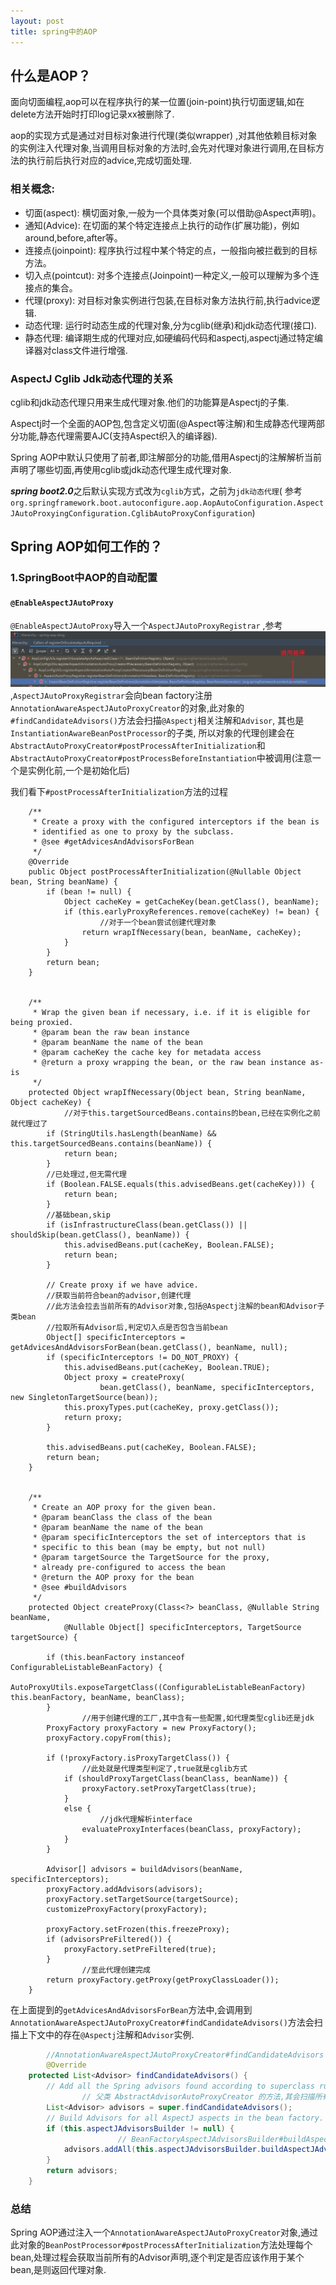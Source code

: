 ```yaml
---
layout: post
title: spring中的AOP
---
```


## 什么是AOP？

面向切面编程,aop可以在程序执行的某一位置(join-point)执行切面逻辑,如在delete方法开始时打印log记录xx被删除了.

aop的实现方式是通过对目标对象进行代理(类似wrapper)
,对其他依赖目标对象的实例注入代理对象,当调用目标对象的方法时,会先对代理对象进行调用,在目标方法的执行前后执行对应的advice,完成切面处理.

### 相关概念:

- 切面(aspect): 横切面对象,一般为一个具体类对象(可以借助@Aspect声明)。
- 通知(Advice): 在切面的某个特定连接点上执行的动作(扩展功能)，例如around,before,after等。
- 连接点(joinpoint): 程序执行过程中某个特定的点，一般指向被拦截到的目标方法。
- 切入点(pointcut): 对多个连接点(Joinpoint)一种定义,一般可以理解为多个连接点的集合。
- 代理(proxy): 对目标对象实例进行包装,在目标对象方法执行前,执行advice逻辑.
- 动态代理: 运行时动态生成的代理对象,分为cglib(继承)和jdk动态代理(接口).
- 静态代理: 编译期生成的代理对应,如硬编码代码和aspectj,aspectj通过特定编译器对class文件进行增强.

### AspectJ Cglib Jdk动态代理的关系

cglib和jdk动态代理只用来生成代理对象.他们的功能算是Aspectj的子集.

Aspectj时一个全面的AOP包,包含定义切面(@Aspect等注解)和生成静态代理两部分功能,静态代理需要AJC(支持Aspect织入的编译器).

Spring AOP中默认只使用了前者,即注解部分的功能,借用Aspectj的注解解析当前声明了哪些切面,再使用cglib或jdk动态代理生成代理对象.

***spring boot2.0***之后默认实现方式改为`cglib`方式，之前为`jdk动态代理`(
参考 `org.springframework.boot.autoconfigure.aop.AopAutoConfiguration.AspectJAutoProxyingConfiguration.CglibAutoProxyConfiguration`)

## Spring AOP如何工作的？

### 1.SpringBoot中AOP的自动配置

#### `@EnableAspectJAutoProxy`
`@EnableAspectJAutoProxy`导入一个`AspectJAutoProxyRegistrar`
,参考 ![调用顺序](../images/spring-aop/callers-of-auto-config-register.png "调用顺序"),`AspectJAutoProxyRegistrar`会向bean factory注册`AnnotationAwareAspectJAutoProxyCreator`的对象,此对象的`#findCandidateAdvisors()`方法会扫描`@Aspectj`相关注解和`Advisor`, 其也是`InstantiationAwareBeanPostProcessor`的子类,
所以对象的代理创建会在`AbstractAutoProxyCreator#postProcessAfterInitialization`和`AbstractAutoProxyCreator#postProcessBeforeInstantiation`中被调用(注意一个是实例化前,一个是初始化后)

我们看下`#postProcessAfterInitialization`方法的过程
```
	/**
	 * Create a proxy with the configured interceptors if the bean is
	 * identified as one to proxy by the subclass.
	 * @see #getAdvicesAndAdvisorsForBean
	 */
	@Override
	public Object postProcessAfterInitialization(@Nullable Object bean, String beanName) {
		if (bean != null) {
			Object cacheKey = getCacheKey(bean.getClass(), beanName);
			if (this.earlyProxyReferences.remove(cacheKey) != bean) {
			        //对于一个bean尝试创建代理对象
				return wrapIfNecessary(bean, beanName, cacheKey);
			}
		}
		return bean;
	}


	/**
	 * Wrap the given bean if necessary, i.e. if it is eligible for being proxied.
	 * @param bean the raw bean instance
	 * @param beanName the name of the bean
	 * @param cacheKey the cache key for metadata access
	 * @return a proxy wrapping the bean, or the raw bean instance as-is
	 */
	protected Object wrapIfNecessary(Object bean, String beanName, Object cacheKey) {
	        //对于this.targetSourcedBeans.contains的bean,已经在实例化之前就代理过了
		if (StringUtils.hasLength(beanName) && this.targetSourcedBeans.contains(beanName)) {
			return bean;
		}
		//已处理过,但无需代理
		if (Boolean.FALSE.equals(this.advisedBeans.get(cacheKey))) {
			return bean;
		}
		//基础bean,skip
		if (isInfrastructureClass(bean.getClass()) || shouldSkip(bean.getClass(), beanName)) {
			this.advisedBeans.put(cacheKey, Boolean.FALSE);
			return bean;
		}

		// Create proxy if we have advice.
		//获取当前符合bean的advisor,创建代理
		//此方法会拉去当前所有的Advisor对象,包括@Aspectj注解的bean和Advisor子类bean
		//拉取所有Advisor后,判定切入点是否包含当前bean
		Object[] specificInterceptors = getAdvicesAndAdvisorsForBean(bean.getClass(), beanName, null);
		if (specificInterceptors != DO_NOT_PROXY) {
			this.advisedBeans.put(cacheKey, Boolean.TRUE);
			Object proxy = createProxy(
					bean.getClass(), beanName, specificInterceptors, new SingletonTargetSource(bean));
			this.proxyTypes.put(cacheKey, proxy.getClass());
			return proxy;
		}

		this.advisedBeans.put(cacheKey, Boolean.FALSE);
		return bean;
	}


	/**
	 * Create an AOP proxy for the given bean.
	 * @param beanClass the class of the bean
	 * @param beanName the name of the bean
	 * @param specificInterceptors the set of interceptors that is
	 * specific to this bean (may be empty, but not null)
	 * @param targetSource the TargetSource for the proxy,
	 * already pre-configured to access the bean
	 * @return the AOP proxy for the bean
	 * @see #buildAdvisors
	 */
	protected Object createProxy(Class<?> beanClass, @Nullable String beanName,
			@Nullable Object[] specificInterceptors, TargetSource targetSource) {

		if (this.beanFactory instanceof ConfigurableListableBeanFactory) {
			AutoProxyUtils.exposeTargetClass((ConfigurableListableBeanFactory) this.beanFactory, beanName, beanClass);
		}
                //用于创建代理的工厂,其中含有一些配置,如代理类型cglib还是jdk
		ProxyFactory proxyFactory = new ProxyFactory();
		proxyFactory.copyFrom(this);

		if (!proxyFactory.isProxyTargetClass()) {
		        //此处就是代理类型判定了,true就是cglib方式
			if (shouldProxyTargetClass(beanClass, beanName)) {
				proxyFactory.setProxyTargetClass(true);
			}
			else {
			        //jdk代理解析interface
				evaluateProxyInterfaces(beanClass, proxyFactory);
			}
		}

		Advisor[] advisors = buildAdvisors(beanName, specificInterceptors);
		proxyFactory.addAdvisors(advisors);
		proxyFactory.setTargetSource(targetSource);
		customizeProxyFactory(proxyFactory);

		proxyFactory.setFrozen(this.freezeProxy);
		if (advisorsPreFiltered()) {
			proxyFactory.setPreFiltered(true);
		}
                //至此代理创建完成
		return proxyFactory.getProxy(getProxyClassLoader());
	}
```

在上面提到的`getAdvicesAndAdvisorsForBean`方法中,会调用到`AnnotationAwareAspectJAutoProxyCreator#findCandidateAdvisors()`方法会扫描上下文中的存在`@Aspectj`注解和`Advisor`实例.

```java
        //AnnotationAwareAspectJAutoProxyCreator#findCandidateAdvisors
        @Override
	protected List<Advisor> findCandidateAdvisors() {
		// Add all the Spring advisors found according to superclass rules.
                // 父类 AbstractAdvisorAutoProxyCreator 的方法,其会扫描所有的 Advisor子类的实例
		List<Advisor> advisors = super.findCandidateAdvisors();
		// Build Advisors for all AspectJ aspects in the bean factory.
		if (this.aspectJAdvisorsBuilder != null) {
                        // BeanFactoryAspectJAdvisorsBuilder#buildAspectJAdvisors() 用于扫描所有的Aspectj注解
			advisors.addAll(this.aspectJAdvisorsBuilder.buildAspectJAdvisors());
		}
		return advisors;
	}
```

### 总结
Spring AOP通过注入一个`AnnotationAwareAspectJAutoProxyCreator`对象,通过此对象的`BeanPostProcessor#postProcessAfterInitialization`方法处理每个bean,处理过程会获取当前所有的Advisor声明,逐个判定是否应该作用于某个bean,是则返回代理对象.